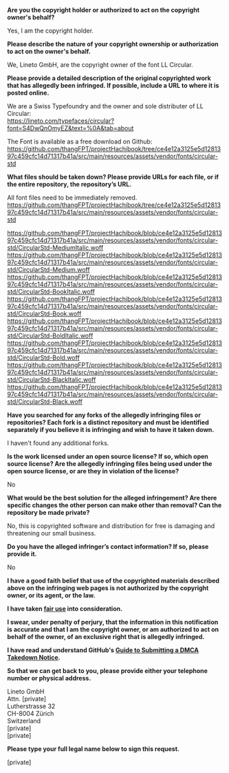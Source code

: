 **Are you the copyright holder or authorized to act on the copyright owner's behalf?**

Yes, I am the copyright holder.

**Please describe the nature of your copyright ownership or authorization to act on the owner's behalf.**

We, Lineto GmbH, are the copyright owner of the font LL Circular.

**Please provide a detailed description of the original copyrighted work that has allegedly been infringed. If possible, include a URL to where it is posted online.**

We are a Swiss Typefoundry and the owner and sole distributer of LL Circular:  
https://lineto.com/typefaces/circular?font=S4DwQnOmyEZ&text=%0A&tab=about

The Font is available as a free download on Github:  
https://github.com/thangFPT/projectHachibook/tree/ce4e12a3125e5d1281397c459cfc14d71317b41a/src/main/resources/assets/vendor/fonts/circular-std

**What files should be taken down? Please provide URLs for each file, or if the entire repository, the repository’s URL.**

All font files need to be immediately removed.  
https://github.com/thangFPT/projectHachibook/tree/ce4e12a3125e5d1281397c459cfc14d71317b41a/src/main/resources/assets/vendor/fonts/circular-std

https://github.com/thangFPT/projectHachibook/blob/ce4e12a3125e5d1281397c459cfc14d71317b41a/src/main/resources/assets/vendor/fonts/circular-std/CircularStd-MediumItalic.woff  
https://github.com/thangFPT/projectHachibook/blob/ce4e12a3125e5d1281397c459cfc14d71317b41a/src/main/resources/assets/vendor/fonts/circular-std/CircularStd-Medium.woff  
https://github.com/thangFPT/projectHachibook/blob/ce4e12a3125e5d1281397c459cfc14d71317b41a/src/main/resources/assets/vendor/fonts/circular-std/CircularStd-BookItalic.woff  
https://github.com/thangFPT/projectHachibook/blob/ce4e12a3125e5d1281397c459cfc14d71317b41a/src/main/resources/assets/vendor/fonts/circular-std/CircularStd-Book.woff  
https://github.com/thangFPT/projectHachibook/blob/ce4e12a3125e5d1281397c459cfc14d71317b41a/src/main/resources/assets/vendor/fonts/circular-std/CircularStd-BoldItalic.woff  
https://github.com/thangFPT/projectHachibook/blob/ce4e12a3125e5d1281397c459cfc14d71317b41a/src/main/resources/assets/vendor/fonts/circular-std/CircularStd-Bold.woff  
https://github.com/thangFPT/projectHachibook/blob/ce4e12a3125e5d1281397c459cfc14d71317b41a/src/main/resources/assets/vendor/fonts/circular-std/CircularStd-BlackItalic.woff  
https://github.com/thangFPT/projectHachibook/blob/ce4e12a3125e5d1281397c459cfc14d71317b41a/src/main/resources/assets/vendor/fonts/circular-std/CircularStd-Black.woff

**Have you searched for any forks of the allegedly infringing files or repositories? Each fork is a distinct repository and must be identified separately if you believe it is infringing and wish to have it taken down.**

I haven't found any additional forks.

**Is the work licensed under an open source license? If so, which open source license? Are the allegedly infringing files being used under the open source license, or are they in violation of the license?**

No

**What would be the best solution for the alleged infringement? Are there specific changes the other person can make other than removal? Can the repository be made private?**

No, this is copyrighted software and distribution for free is damaging and threatening our small business.

**Do you have the alleged infringer’s contact information? If so, please provide it.**

No

**I have a good faith belief that use of the copyrighted materials described above on the infringing web pages is not authorized by the copyright owner, or its agent, or the law.**

**I have taken <a href="https://www.lumendatabase.org/topics/22">fair use</a> into consideration.**

**I swear, under penalty of perjury, that the information in this notification is accurate and that I am the copyright owner, or am authorized to act on behalf of the owner, of an exclusive right that is allegedly infringed.**

**I have read and understand GitHub's <a href="https://docs.github.com/articles/guide-to-submitting-a-dmca-takedown-notice/">Guide to Submitting a DMCA Takedown Notice</a>.**

**So that we can get back to you, please provide either your telephone number or physical address.**

Lineto GmbH  
Attn. [private]  
Lutherstrasse 32  
CH-8004 Zürich  
Switzerland  
[private]  
[private]

**Please type your full legal name below to sign this request.**

[private]
